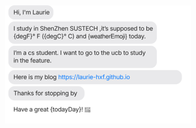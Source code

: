 [![](https://raw.githubusercontent.com/laurie-hxf/jasonlong_laurie/refs/heads/main/template.svg)](https://laurie.github.io)
